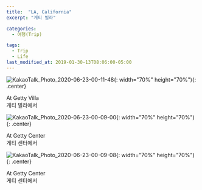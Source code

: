 ```yaml
---
title:  "LA, California"
excerpt: "게티 빌라"

categories:
  - 여행(Trip)

tags:
  - Trip
  - Life
last_modified_at: 2019-01-30-13T08:06:00-05:00
---
```


![KakaoTalk_Photo_2020-06-23-00-11-48](https://user-images.githubusercontent.com/43649503/85304214-74023180-b4e6-11ea-96c8-a9212aac84cd.jpeg){: width="70%" height="70%"){: .center}

<div style="text-align: left">At Getty Villa</div>

<div style="text-align: left">게티 빌라에서</div>

![KakaoTalk_Photo_2020-06-23-00-09-00](https://user-images.githubusercontent.com/43649503/85304192-6d73ba00-b4e6-11ea-902c-104681b98df1.jpeg){: width="70%" height="70%"){: .center}

<div style="text-align: left">At Getty Center</div>

<div style="text-align: left">게티 센터에서</div>

![KakaoTalk_Photo_2020-06-23-00-09-08](https://user-images.githubusercontent.com/43649503/85304194-6e0c5080-b4e6-11ea-98f3-0d9fa5b0622b.jpeg){: width="70%" height="70%"){: .center}

<div style="text-align: left">At Getty Center</div>

<div style="text-align: left">게티 센터에서</div>
